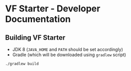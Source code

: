 # VF Starter - Developer Documentation

## Building VF Starter

* JDK 8 (`JAVA_HOME` and `PATH` should be set accordingly)
* Gradle (which will be downloaded using `gradlew` script)

```
./gradlew build
```


